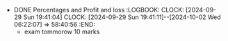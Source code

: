 - DONE Percentages and Profit and loss 
  :LOGBOOK:
  CLOCK: [2024-09-29 Sun 19:41:04]
  CLOCK: [2024-09-29 Sun 19:41:11]--[2024-10-02 Wed 06:22:07] =>  58:40:56
  :END:
	- exam tommorow 10 marks